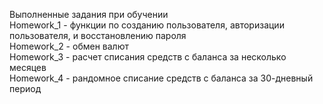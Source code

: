 Выполненные задания при обучении  
Homework_1 - функции по созданию пользователя, авторизации пользователя, и восстановлению пароля  
Homework_2 - обмен валют  
Homework_3 - расчет списания средств с баланса за несколько месяцев  
Homework_4 - рандомное списание средств с баланса за 30-дневный период  
